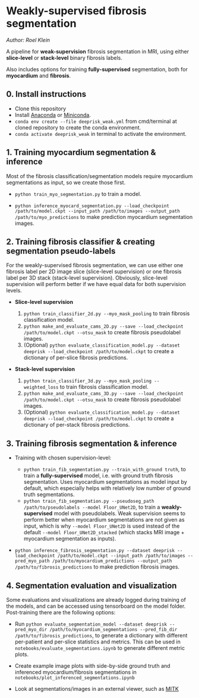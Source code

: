 # Weakly-supervised fibrosis segmentation 

*Author: Roel Klein*

A pipeline for **weak-supervision** fibrosis segmentation in MRI, using either **slice-level** or **stack-level** binary fibrosis labels.

Also includes options for training **fully-supervised** segmentation, both for **myocardium** and **fibrosis**.

## 0. Install instructions
* Clone this repository
* Install [Anaconda](https://docs.anaconda.com/anaconda/install/index.html) or [Miniconda](https://docs.conda.io/en/latest/miniconda.html).
* `conda env create --file deeprisk_weak.yml` from cmd/terminal at cloned repository to create the conda environment.
* `conda activate deeprisk_weak` in terminal to activate the environment.


## 1. Training myocardium segmentation & inference
Most of the fibrosis classification/segmentation models require myocardium segmentations as input, so we create those first.

* `python train_myo_segmentation.py` to train a model.

* `python inference_myocard_segmentation.py --load_checkpoint /path/to/model.ckpt --input_path /path/to/images --output_path /path/to/myo_predictions` to make prediction myocardium segmentation images.

## 2. Training fibrosis classifier & creating segmentation pseudo-labels
For the weakly-supervised fibrosis segmentation, we can use either one fibrosis label per 2D image slice (slice-level supervision) or one fibrosis label per 3D stack (stack-level supervision). Obviously, slice-level supervision will perform better if we have equal data for both supervision levels.
 * **Slice-level supervision**
    1. `python train_classifier_2d.py --myo_mask_pooling` to train fibrosis classification model.
    2. `python make_and_evaluate_cams_2D.py --save --load_checkpoint /path/to/model.ckpt --otsu_mask` to create fibrosis pseudolabel images.
    3. (Optional) `python evaluate_classification_model.py --dataset deeprisk --load_checkpoint /path/to/model.ckpt` to create a dictionary of per-slice fibrosis predictions.
    
 * **Stack-level supervision**
    1. `python train_classifier_3d.py --myo_mask_pooling --weighted_loss` to train fibrosis classification model.
    2. `python make_and_evaluate_cams_3D.py --save --load_checkpoint /path/to/model.ckpt --otsu_mask` to create fibrosis pseudolabel images.
    3. (Optional) `python evaluate_classification_model.py --dataset deeprisk --load_checkpoint /path/to/model.ckpt` to create a dictionary of per-stack fibrosis predictions.



## 3. Training fibrosis segmentation & inference

*  Training with chosen supervision-level:
    * `python train_fib_segmentation.py --train_with_ground truth`, to train a **fully-supervised** model, i.e. with ground truth fibrosis segmentation. Uses myocardium segmentations as model input by default, which especially helps with relatively low number of ground truth segmentations.
    * `python train_fib_segmentation.py --pseudoseg_path /path/to/pseudolabels --model Floor_UNet2D`, to train a **weakly-supervised** model with pseudolabels. Weak supervision seems to perform better when myocardium segmentations are not given as input, which is why `--model Floor_UNet2D` is used instead of the default `--model Floor_UNet2D_stacked` (which stacks MRI image + myocardium segmentation as inputs). 

* `python inference_fibrosis_segmentation.py --dataset deeprisk --load_checkpoint /path/to/model.ckpt --input_path /path/to/images --pred_myo_path /path/to/myocardium_predictions --output_path /path/to/fibrosis_predictions` to make prediction fibrosis images.

## 4. Segmentation evaluation and visualization
Some evaluations and visualizations are already logged during training of the models, and can be accessed using tensorboard on the model folder. Post-training there are the following options:

* Run `python evaluate_segmentation_model --dataset deeprisk --pred_myo_dir /path/to/myocardium_segmentations --pred_fib_dir /path/to/fibrosis_predictions`, to generate a dictionary with different per-patient and per-slice statistics and metrics. This can be used in `notebooks/evaluate_segmentations.ipynb` to generate different metric plots.

* Create example image plots with side-by-side ground truth and inferenced myocardium/fibrosis segmentations in `notebooks/plot_inferenced_segmentations.ipynb`

* Look at segmentations/images in an external viewer, such as [MITK](https://www.mitk.org/wiki/Downloads)


